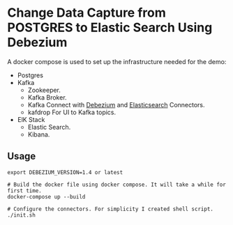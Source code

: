 
#  Change Data Capture from POSTGRES to Elastic Search Using Debezium

  A docker compose is used to set up the infrastructure needed for the demo:
  * Postgres
  * Kafka
	  * Zookeeper.
	  * Kafka Broker. 
	  * Kafka Connect with [Debezium](https://debezium.io/) and  [Elasticsearch](https://github.com/confluentinc/kafka-connect-elasticsearch) Connectors.
	  * kafdrop For UI to Kafka topics.
* ElK Stack
	* Elastic Search.
	* Kibana.

## Usage
``` shell
export DEBEZIUM_VERSION=1.4 or latest

# Build the docker file using docker compose. It will take a while for first time.
docker-compose up --build

# Configure the connectors. For simplicity I created shell script. 
./init.sh
```
